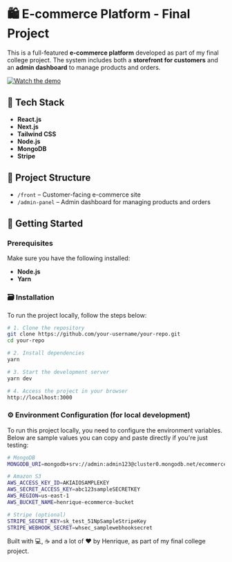 # 🛍️ E-commerce Platform - Final Project

This is a full-featured **e-commerce platform** developed as part of my final college project. The system includes both a **storefront for customers** and an **admin dashboard** to manage products and orders.

[![Watch the demo](https://img.youtube.com/vi/_WcMT4YzoqM/maxresdefault.jpg)](https://youtu.be/_WcMT4YzoqM)

## 🔧 Tech Stack

- **React.js**
- **Next.js**
- **Tailwind CSS**
- **Node.js**
- **MongoDB**
- **Stripe**

## 📁 Project Structure

- `/front` – Customer-facing e-commerce site
- `/admin-panel` – Admin dashboard for managing products and orders

## 🚀 Getting Started

### Prerequisites

Make sure you have the following installed:

- **Node.js**
- **Yarn**

### 🗃️ Installation

To run the project locally, follow the steps below:

```bash
# 1. Clone the repository
git clone https://github.com/your-username/your-repo.git
cd your-repo

# 2. Install dependencies
yarn

# 3. Start the development server
yarn dev

# 4. Access the project in your browser
http://localhost:3000
```

### ⚙️ Environment Configuration (for local development)

To run this project locally, you need to configure the environment variables.
Below are sample values you can copy and paste directly if you're just testing:

```bash
# MongoDB
MONGODB_URI=mongodb+srv://admin:admin123@cluster0.mongodb.net/ecommerce?retryWrites=true&w=majority

# Amazon S3
AWS_ACCESS_KEY_ID=AKIAIOSAMPLEKEY
AWS_SECRET_ACCESS_KEY=abc123sampleSECRETKEY
AWS_REGION=us-east-1
AWS_BUCKET_NAME=henrique-ecommerce-bucket

# Stripe (optional)
STRIPE_SECRET_KEY=sk_test_51NpSampleStripeKey
STRIPE_WEBHOOK_SECRET=whsec_samplewebhooksecret

```

Built with 💻, ☕ and a lot of ❤️ by Henrique, as part of my final college project.
